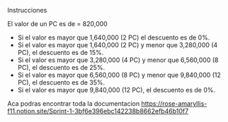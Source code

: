 Instrucciones

El valor de un PC es de = 820,000
- Si el valor es mayor que 1,640,000 (2 PC) el descuento es de 0%.
- Si el valor es mayor que 1,640,000 (2 PC) y menor que 3,280,000 (4 PC), el descuento es de 15%.
- Si el valor es mayor que 3,280,000 (4 PC) y menor que  6,560,000 (8 PC), el descuento es de 25%.
- Si el valor es mayor que 6,560,000 (8 PC) y menor que 9,840,000 (12 PC), el descuento es de 35%.
- Si el valor es mayor que 9,840,000 (12 PC), el descuento es de 0%.

Aca podras encontrar toda la documentacion
https://rose-amaryllis-f11.notion.site/Sprint-1-3bf6e396ebc142238b8662efb46b10f7
